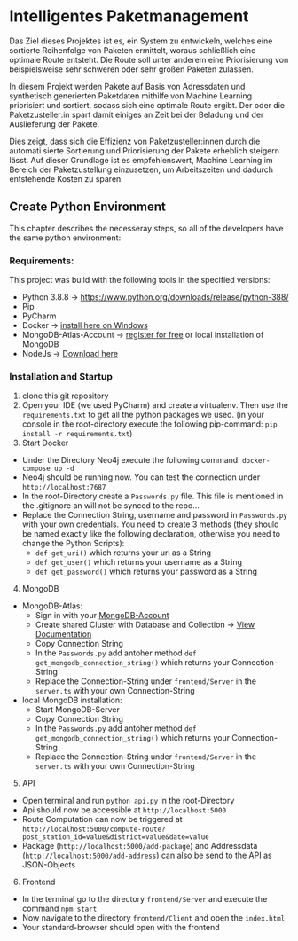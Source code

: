 # Intelligentes Paketmanagement
Das Ziel dieses Projektes ist es, ein System zu entwickeln, welches eine sortierte Reihenfolge von Paketen ermittelt, woraus schließlich eine optimale Route entsteht. Die Route soll unter anderem eine Priorisierung von beispielsweise sehr schweren oder sehr großen Paketen zulassen.

In diesem Projekt werden Pakete auf Basis von Adressdaten und synthetisch generierten Paketdaten mithilfe von Machine Learning priorisiert und sortiert, sodass sich eine optimale Route ergibt. Der oder die Paketzusteller:in spart damit einiges an Zeit bei der Beladung und der Auslieferung der Pakete.

Dies zeigt, dass sich die Effizienz von Paketzusteller:innen durch die automati sierte Sortierung und Priorisierung der Pakete erheblich steigern lässt. Auf dieser Grundlage ist es empfehlenswert, Machine Learning im Bereich der Paketzustellung einzusetzen, um Arbeitszeiten und dadurch entstehende Kosten zu sparen.

## Create Python Environment
This chapter describes the necesseray steps, so all of the developers have the same python environment:

### Requirements:
This project was build with the following tools in the specified versions:
* Python 3.8.8 -> https://www.python.org/downloads/release/python-388/
* Pip
* PyCharm
* Docker -> [install here on Windows](https://docs.docker.com/desktop/windows/install/)
* MongoDB-Atlas-Account -> [register for free](https://www.mongodb.com/de-de/cloud/atlas/register) or local installation of MongoDB
* NodeJs -> [Download here](https://nodejs.org/en/download/)

### Installation and Startup
1. clone this git repository
2. Open your IDE (we used PyCharm) and create a virtualenv. Then use the `requirements.txt` to get all the python packages we used. (in your console in the root-directory execute the following pip-command: `pip install -r requirements.txt`)
3. Start Docker	
* Under the Directory Neo4j execute the following command: `docker-compose up -d`  
* Neo4j should be running now. You can test the connection under `http://localhost:7687`
* In the root-Directory create a `Passwords.py` file. This file is mentioned in the .gitignore an will not be synced to the repo...
* Replace the Connection String, username and password in `Passwords.py` with your own credentials. You need to create 3 methods (they should be named exactly like the following declaration, otherwise you need to change the Python Scripts):
    * `def get_uri()` which returns your uri as a String
    * `def get_user()` which returns your username as a String
    * `def get_password()` which returns your password as a String
4. MongoDB
* MongoDB-Atlas:
    * Sign in with your [MongoDB-Account](https://account.mongodb.com/account/login)
    * Create shared Cluster with Database and Collection -> [View Documentation](https://docs.atlas.mongodb.com/getting-started/)
    * Copy Connection String
    * In the `Passwords.py` add antoher method `def get_mongodb_connection_string()` which returns your Connection-String 
    * Replace the Connection-String under `frontend/Server` in the `server.ts` with your own Connection-String
* local MongoDB installation:
    * Start MongoDB-Server
    * Copy Connection String
    * In the `Passwords.py` add antoher method `def get_mongodb_connection_string()` which returns your Connection-String 
    * Replace the Connection-String under `frontend/Server` in the `server.ts` with your own Connection-String
5. API 
* Open terminal and run `python api.py` in the root-Directory
* Api should now be accessible at `http://localhost:5000`
* Route Computation can now be triggered at `http://localhost:5000/compute-route?post_station_id=value&district=value&date=value`
* Package (`http://localhost:5000/add-package`) and Addressdata (`http://localhost:5000/add-address`) can also be send to the API as JSON-Objects
6. Frontend
* In the terminal go to the directory `frontend/Server` and execute the command `npm start`
* Now navigate to the directory `frontend/Client` and open the `index.html`
* Your standard-browser should open with the frontend